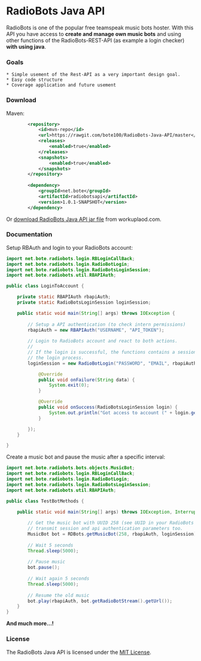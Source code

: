 # RadioBots Java API

RadioBots is one of the popular free teamspeak music bots hoster. With this API you have access to **create and manage own 
music bots** and using other functions of the RadioBots-REST-API (as example a login checker) **with using java**.

### Goals
    * Simple usement of the Rest-API as a very important design goal.
    * Easy code structure
    * Coverage application and future usement
    
### Download

Maven:
```xml
        <repository>
            <id>mvn-repo</id>
            <url>https://rawgit.com/bote100/RadioBots-Java-API/master</url>
            <releases>
                <enabled>true</enabled>
            </releases>
            <snapshots>
                <enabled>true</enabled>
            </snapshots>
        </repository>
        
        <dependency>
            <groupId>net.bote</groupId>
            <artifactId>radiobotsapi</artifactId>
            <version>1.0.1-SNAPSHOT</version>
        </dependency>
```

Or [download RadioBots Java API jar file](https://workupload.com/file/UGQUzgym) from workuplaod.com.

### Documentation

Setup RBAuth and login to your RadioBots account:

````java
import net.bote.radiobots.login.RBLoginCallBack;
import net.bote.radiobots.login.RadioBotLogin;
import net.bote.radiobots.login.RadioBotsLoginSession;
import net.bote.radiobots.util.RBAPIAuth;

public class LoginToAccount {

    private static RBAPIAuth rbapiAuth;
    private static RadioBotsLoginSession loginSession;

    public static void main(String[] args) throws IOException {
        
        // Setup a API authentication (to check intern permissions)
        rbapiAuth = new RBAPIAuth("USERNAME", "API_TOKEN");
        
        // Login to RadioBots account and react to both actions.
        //
        // If the login is successful, the functions contains a session object. This class contains all values of
        // the login process.
        loginSession = new RadioBotLogin("PASSWORD", "EMAIL", rbapiAuth).login(new RBLoginCallBack() {

            @Override
            public void onFailure(String data) {
                System.exit(0);
            }

            @Override
            public void onSuccess(RadioBotsLoginSession login) {
                System.out.println("Got access to account (" + login.getUserid() + ") => " + login.getRadioBotLogin().getEmail());
            }

        });
    }

}
````

Create a music bot and pause the music after a specific interval:

````java
import net.bote.radiobots.bots.objects.MusicBot;
import net.bote.radiobots.login.RBLoginCallBack;
import net.bote.radiobots.login.RadioBotLogin;
import net.bote.radiobots.login.RadioBotsLoginSession;
import net.bote.radiobots.util.RBAPIAuth;

public class TestBotMethods {

    public static void main(String[] args) throws IOException, InterruptedException {
        
        // Get the music bot with UUID 258 (see UUID in your RadioBots Interface)
        // transmit session and api authentication parameters too.
        MusicBot bot = RDBots.getMusicBot(258, rbapiAuth, loginSession);
        
        // Wait 5 seconds
        Thread.sleep(5000);
        
        // Pause music
        bot.pause();
        
        // Wait again 5 seconds
        Thread.sleep(5000);
        
        // Resume the old music
        bot.play(rbapiAuth, bot.getRadioBotStream().getUrl());
    }
}
````

**And much more...!**

### License

The RadioBots Java API is licensed under the [MIT License](LICENSE).
